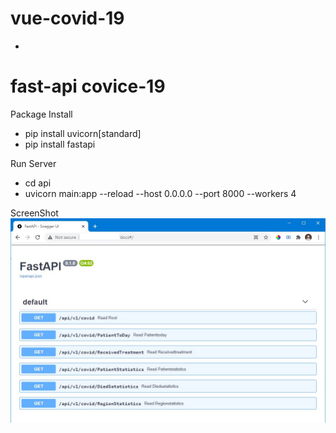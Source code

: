 # vue-covid-19
- 



# fast-api covice-19

Package Install 
- pip install uvicorn[standard]
- pip install fastapi

Run Server
- cd api
- uvicorn main:app --reload --host 0.0.0.0 --port 8000 --workers 4

ScreenShot
![ScreenShot](https://raw.githubusercontent.com/ITCSsDeveloper/vue-covid-19/main/screenshot/api.jpg)
